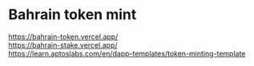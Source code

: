 # Bahrain token mint
https://bahrain-token.vercel.app/ \
https://bahrain-stake.vercel.app/ \
https://learn.aptoslabs.com/en/dapp-templates/token-minting-template
